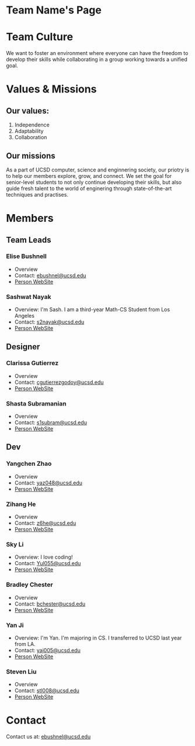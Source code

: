 # Team Name's Page

# Team Culture

We want to foster an environment where everyone can have the freedom to develop their skills while collaborating in a group working towards a unified goal.

# Values & Missions

## Our values:
1. Independence
2. Adaptability
3. Collaboration

## Our missions
As a part of UCSD computer, science and enginnering society, our priotry is to help our members explore, grow, and connect. We set the goal for senior-level students to not only continue developing their skills, but also guide fresh talent to the world of enginering through state-of-the-art techniques and practises.


# Members

## Team Leads

### Elise Bushnell

- Overview
- Contact: ebushnel@ucsd.edu
- [Person WebSite]()


### Sashwat Nayak

- Overview: I'm Sash. I am a third-year Math-CS Student from Los Angeles
- Contact: s2nayak@ucsd.edu
- [Person WebSite](https://sashwatnayak.github.io/CSE-110-Lab-0/)


## Designer

### Clarissa Gutierrez

- Overview
- Contact: cgutierrezgodoy@ucsd.edu
- [Person WebSite]()

### Shasta Subramanian

- Overview
- Contact: s1subram@ucsd.edu
- [Person WebSite]()


## Dev

### Yangchen Zhao

- Overview
- Contact: yaz048@ucsd.edu
- [Person WebSite]()



### Zihang He

- Overview
- Contact: z6he@ucsd.edu
- [Person WebSite]()

### Sky Li

- Overview: I love coding!
- Contact: Yul055@ucsd.edu
- [Person WebSite](https://frabjous-malabi-69ad55.netlify.app/)

### Bradley Chester

- Overview
- Contact: bchester@ucsd.edu
- [Person WebSite]()

### Yan Ji

- Overview: I'm Yan. I'm majoring in CS. I transferred to UCSD last year from LA.
- Contact: yaj005@ucsd.edu
- [Person WebSite](https://averyji.github.io/GitHub-Pages/)

### Steven Liu

- Overview
- Contact: stl008@ucsd.edu
- [Person WebSite]()


# Contact

Contact us at: ebushnel@ucsd.edu
